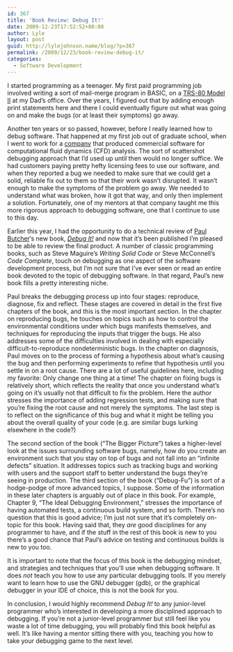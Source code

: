 ```yaml
---
id: 367
title: 'Book Review: Debug It!'
date: 2009-12-23T17:52:52+00:00
author: Lyle
layout: post
guid: http://lylejohnson.name/blog/?p=367
permalink: /2009/12/23/book-review-debug-it/
categories:
  - Software Development
---
```

I started programming as a teenager. My first paid programming job involved writing a sort of mail-merge program in BASIC, on a [TRS-80 Model II](http://oldcomputers.net/trs80ii.html) at my Dad&#8217;s office. Over the years, I figured out that by adding enough print statements here and there I could eventually figure out what was going on and make the bugs (or at least their symptoms) go away.

Another ten years or so passed, however, before I really learned how to debug software. That happened at my first job out of graduate school, when I went to work for a [company](http://www.cfdrc.com/) that produced commercial software for computational fluid dynamics (CFD) analysis. The sort of scattershot debugging approach that I&#8217;d used up until then would no longer suffice. We had customers paying pretty hefty licensing fees to use our software, and when they reported a bug we needed to make sure that we could get a solid, reliable fix out to them so that their work wasn&#8217;t disrupted. It wasn&#8217;t enough to make the symptoms of the problem go away. We needed to understand what was broken, how it got that way, and only then implement a solution. Fortunately, one of my mentors at that company taught me this more rigorous approach to debugging software, one that I continue to use to this day.

Earlier this year, I had the opportunity to do a technical review of [Paul Butcher](http://www.paulbutcher.com/)&#8216;s new book, [<cite>Debug It!</cite>](http://pragprog.com/titles/pbdp/debug-it) and now that it&#8217;s been published I&#8217;m pleased to be able to review the final product. A number of classic programming books, such as Steve Maguire&#8217;s <cite>Writing Solid Code</cite> or Steve McConnell&#8217;s <cite>Code Complete</cite>, touch on debugging as one aspect of the software development process, but I&#8217;m not sure that I&#8217;ve ever seen or read an entire book devoted to the topic of debugging software. In that regard, Paul&#8217;s new book fills a pretty interesting niche.

Paul breaks the debugging process up into four stages: reproduce, diagnose, fix and reflect. These stages are covered in detail in the first five chapters of the book, and this is the most important section. In the chapter on reproducing bugs, he touches on topics such as how to control the environmental conditions under which bugs manifests themselves, and techniques for reproducing the inputs that trigger the bugs. He also addresses some of the difficulties involved in dealing with especially difficult-to-reproduce nondeterministic bugs. In the chapter on diagnosis, Paul moves on to the process of forming a hypothesis about what&#8217;s causing the bug and then performing experiments to refine that hypothesis until you settle in on a root cause. There are a lot of useful guidelines here, including my favorite: Only change one thing at a time! The chapter on fixing bugs is relatively short, which reflects the reality that once you understand what&#8217;s going on it&#8217;s usually not that difficult to fix the problem. Here the author stresses the importance of adding regression tests, and making sure that you&#8217;re fixing the root cause and not merely the symptoms. The last step is to reflect on the significance of this bug and what it might be telling you about the overall quality of your code (e.g. are similar bugs lurking elsewhere in the code?)

The second section of the book (&#8220;The Bigger Picture&#8221;) takes a higher-level look at the issues surrounding software bugs, namely, how do you create an environment such that you stay on top of bugs and not fall into an &#8220;infinite defects&#8221; situation. It addresses topics such as tracking bugs and working with users and the support staff to better understand the bugs they&#8217;re seeing in production. The third section of the book (&#8220;Debug-Fu&#8221;) is sort of a hodge-podge of more advanced topics, I suppose. Some of the information in these later chapters is arguably out of place in this book. For example, Chapter 9, &#8220;The Ideal Debugging Environment,&#8221; stresses the importance of having automated tests, a continuous build system, and so forth. There&#8217;s no question that this is good advice; I&#8217;m just not sure that it&#8217;s completely on-topic for this book. Having said that, they _are_ good disciplines for any programmer to have, and if the stuff in the rest of this book is new to you there&#8217;s a good chance that Paul&#8217;s advice on testing and continuous builds is new to you too.

It is important to note that the focus of this book is the debugging mindset, and strategies and techniques that you&#8217;ll use when debugging software. It does _not_ teach you how to use any particular debugging tools. If you merely want to learn how to use the GNU debugger (gdb), or the graphical debugger in your IDE of choice, this is not the book for you.

In conclusion, I would highly recommend <cite>Debug It!</cite> to any junior-level programmer who&#8217;s interested in developing a more disciplined approach to debugging. If you&#8217;re not a junior-level programmer but still feel like you waste a lot of time debugging, you will probably find this book helpful as well. It&#8217;s like having a mentor sitting there with you, teaching you how to take your debugging game to the next level.